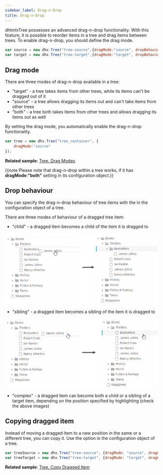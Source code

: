 ```yaml
---
sidebar_label: Drag-n-Drop
title: Drag-n-Drop
---          
```


dhtmlxTree possesses an advanced drag-n-drop functionality. With this feature, it is possible to reorder items in a tree and drag items between trees. To enable drag-n-drop, you should define the drag mode.

~~~js
var source = new dhx.Tree("tree-source",{dragMode:"source", dropBehaviour:"complex"});
var target = new dhx.Tree("tree-target",{dragMode:"target", dropBehaviour:"complex"});
~~~


## Drag mode

There are three modes of drag-n-drop available in a tree:

- "target" - a tree takes items from other trees, while its items can't be dragged out of it
- "source" - a tree allows dragging its items out and can't take items from other trees
- "both" - a tree both takes items from other trees and allows dragging its items out as well

By setting the drag mode, you automatically enable the drag-n-drop functionality.

~~~js
var tree = new dhx.Tree("tree_container", { 
    dragMode:"source"
});
~~~

**Related sample**: [Tree. Drag Modes](https://snippet.dhtmlx.com/7idtw7i4)

{{note Please note that drag-n-drop within a tree works, if it has **dragMode:"both"** setting in its configuration object.}}

## Drop behaviour

You can specify the drag-n-drop behaviour of tree items with the [](tree/api/tree_dropbehaviour_config.md) in the configuration object of a tree. 

There are three modes of behaviour of a dragged tree item:

- "child" - a dragged item becomes a child of the item it is dragged to

![Child](../assets/tree/drag_behaviour_child.png)

- "sibling" - a dragged item becomes a sibling of the item it is dragged to

![Sibling](../assets/tree/drag_behaviour_sibling.png)

- "complex" - a dragged item can become both a child or a sibling of a target item, depending on the position specified by highlighting (check the above images)


## Copying dragged item

Instead of moving a dragged item to a new position in the same or a different tree, you can copy it. Use the [](tree/api/tree_dragcopy_config.md) option in the configuration object of a tree.

~~~js
var treeSource = new dhx.Tree("tree-source", {dragMode: "source", dragCopy: true});
var treeTarget = new dhx.Tree("tree-target", {dragMode: "target", dragCopy: true});
~~~

**Related sample**: [Tree. Copy Dragged Item](https://snippet.dhtmlx.com/xm0lxbpj)